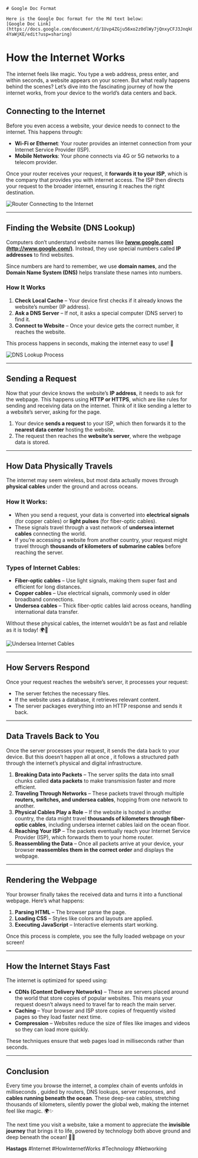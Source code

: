```
# Google Doc Format

Here is the Google Doc format for the Md text below:
[Google Doc Link](https://docs.google.com/document/d/1Uvp4ZGju56xo2z0dlWy7jQnxyCFJ3JnqkGF-4YaWjKE/edit?usp=sharing)
```

# How the Internet Works

The internet feels like magic. You type a web address, press enter, and within seconds, a website appears on your screen. But what really happens behind the scenes? Let’s dive into the fascinating journey of how the internet works, from your device to the world’s data centers and back.

## **Connecting to the Internet**

Before you even access a website, your device needs to connect to the internet. This happens through:

- **Wi-Fi or Ethernet**: Your router provides an internet connection from your Internet Service Provider (ISP).
- **Mobile Networks**: Your phone connects via 4G or 5G networks to a telecom provider.

Once your router receives your request, it **forwards it to your ISP**, which is the company that provides you with internet access. The ISP then directs your request to the broader internet, ensuring it reaches the right destination.

![Router Connecting to the Internet](images/router.jpg)

---

## **Finding the Website (DNS Lookup)**

Computers don’t understand website names like **[www.google.com](http://www.google.com/)**. Instead, they use special numbers called **IP addresses** to find websites.

Since numbers are hard to remember, we use **domain names**, and the **Domain Name System (DNS)** helps translate these names into numbers.

### How It Works

1.  **Check Local Cache** – Your device first checks if it already knows the website’s number (IP address).
2.  **Ask a DNS Server** – If not, it asks a special computer (DNS server) to find it.
3.  **Connect to Website** – Once your device gets the correct number, it reaches the website.

This process happens in seconds, making the internet easy to use! 🚀

![DNS Lookup Process](images/dns.jpg)

---

## **Sending a Request**

Now that your device knows the website’s **IP address**, it needs to ask for the webpage. This happens using **HTTP or HTTPS**, which are like rules for sending and receiving data on the internet. Think of it like sending a letter to a website’s server, asking for the page.

1.  Your device **sends a request** to your ISP, which then forwards it to the **nearest data center** hosting the website.
2.  The request then reaches the **website’s server**, where the webpage data is stored.

---

## **How Data Physically Travels**

The internet may seem wireless, but most data actually moves through **physical cables** under the ground and across oceans.

### **How It Works:**

- When you send a request, your data is converted into **electrical signals** (for copper cables) or **light pulses** (for fiber-optic cables).
- These signals travel through a vast network of **undersea internet cables** connecting the world.
- If you’re accessing a website from another country, your request might travel through **thousands of kilometers of submarine cables** before reaching the server.

### **Types of Internet Cables:**

- **Fiber-optic cables** – Use light signals, making them super fast and efficient for long distances.
- **Copper cables** – Use electrical signals, commonly used in older broadband connections.
- **Undersea cables** – Thick fiber-optic cables laid across oceans, handling international data transfer.

Without these physical cables, the internet wouldn’t be as fast and reliable as it is today! 🌍🔌

![Undersea Internet Cables](/images/underwater.jpg)

---

## **How Servers Respond**

Once your request reaches the website’s server, it processes your request:

- The server fetches the necessary files.
- If the website uses a database, it retrieves relevant content.
- The server packages everything into an HTTP response and sends it back.

---

## **Data Travels Back to You**

Once the server processes your request, it sends the data back to your device. But this doesn’t happen all at once , it follows a structured path through the internet’s physical and digital infrastructure.

1.  **Breaking Data into Packets** – The server splits the data into small chunks called **data packets** to make transmission faster and more efficient.
2.  **Traveling Through Networks** – These packets travel through multiple **routers, switches, and undersea cables**, hopping from one network to another.
3.  **Physical Cables Play a Role** – If the website is hosted in another country, the data might travel **thousands of kilometers through fiber-optic cables**, including undersea internet cables laid on the ocean floor.
4.  **Reaching Your ISP** – The packets eventually reach your Internet Service Provider (ISP), which forwards them to your home router.
5.  **Reassembling the Data** – Once all packets arrive at your device, your browser **reassembles them in the correct order** and displays the webpage.

---

## **Rendering the Webpage**

Your browser finally takes the received data and turns it into a functional webpage. Here’s what happens:

1.  **Parsing HTML** – The browser parse the page.
2.  **Loading CSS** – Styles like colors and layouts are applied.
3.  **Executing JavaScript** – Interactive elements start working.

Once this process is complete, you see the fully loaded webpage on your screen!

---

## **How the Internet Stays Fast**

The internet is optimized for speed using:

- **CDNs (Content Delivery Networks)** – These are servers placed around the world that store copies of popular websites. This means your request doesn’t always need to travel far to reach the main server.
- **Caching** – Your browser and ISP store copies of frequently visited pages so they load faster next time.
- **Compression** – Websites reduce the size of files like images and videos so they can load more quickly.

These techniques ensure that web pages load in milliseconds rather than seconds.

---

## **Conclusion**

Every time you browse the internet, a complex chain of events unfolds in milliseconds , guided by routers, DNS lookups, server responses, and **cables running beneath the ocean**. These deep-sea cables, stretching thousands of kilometers, silently power the global web, making the internet feel like magic. 🌍✨

The next time you visit a website, take a moment to appreciate the **invisible journey** that brings it to life, powered by technology both above ground and deep beneath the ocean! 🌊🔌

**Hastags**
#Internet #HowInternetWorks #Technology #Networking
